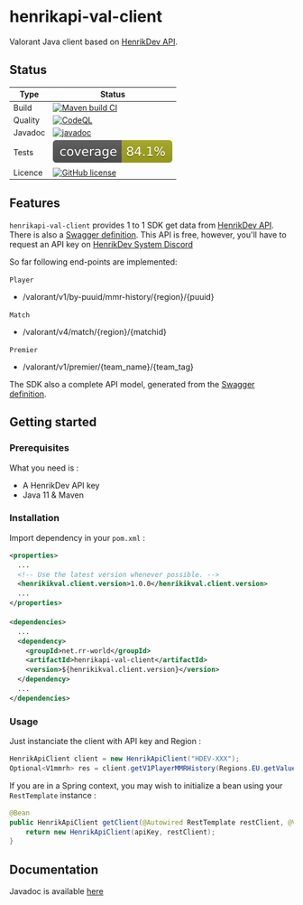 # henrikapi-val-client
Valorant Java client based on [HenrikDev API](https://docs.henrikdev.xyz/).


## Status

| Type | Status |
| ---- | ------ |
| Build | [![Maven build CI](https://github.com/reuhreuh/henrikapi-val-client/actions/workflows/maven-master.yml/badge.svg)](https://github.com/reuhreuh/henrikapi-val-client/actions/workflows/maven-master.yml)|
| Quality | [![CodeQL](https://github.com/reuhreuh/henrikapi-val-client/actions/workflows/codeql.yml/badge.svg)](https://github.com/reuhreuh/henrikapi-val-client/actions/workflows/codeql.yml)|
| Javadoc | [![javadoc](https://javadoc.io/badge2/net.rr-world/henrikapi-val-client/javadoc.svg)](https://javadoc.io/doc/net.rr-world/henrikapi-val-client)|
| Tests | ![GitHub Workflow Status](https://raw.githubusercontent.com/reuhreuh/henrikapi-val-client/master/.github/badges/jacoco.svg)|
|Licence | [![GitHub license](https://img.shields.io/github/license/reuhreuh/henrikapi-val-client)](https://github.com/reuhreuh/henrikapi-val-client/blob/master/LICENSE)|


## Features
`henrikapi-val-client` provides 1 to 1 SDK get data from [HenrikDev API](https://docs.henrikdev.xyz/valorant/general). There is also a [Swagger definition](https://app.swaggerhub.com/apis-docs/Henrik-3/HenrikDev-API).
This API is free, however, you'll have to request an API key on [HenrikDev System Discord](https://discord.gg/b5FmTqG)

So far following end-points are implemented:

`Player`

- /valorant/v1/by-puuid/mmr-history/{region}/{puuid}

`Match`

- /valorant/v4/match/{region}/{matchid}

`Premier`

- /valorant/v1/premier/{team_name}/{team_tag}

The SDK also a complete API model, generated from the [Swagger definition](https://app.swaggerhub.com/apis-docs/Henrik-3/HenrikDev-API).


## Getting started

### Prerequisites
What you need is :
- A HenrikDev API key
- Java 11 & Maven

### Installation
Import dependency in your `pom.xml` :

```xml
<properties>
  ...
  <!-- Use the latest version whenever possible. -->
  <henrikikval.client.version>1.0.0</henrikikval.client.version>
  ...
</properties>

<dependencies>
  ...
  <dependency>
    <groupId>net.rr-world</groupId>
    <artifactId>henrikapi-val-client</artifactId>
    <version>${henrikikval.client.version}</version>
  </dependency>
  ...
</dependencies>
```

### Usage
Just instanciate the client with API key and Region :

```java
HenrikApiClient client = new HenrikApiClient("HDEV-XXX");
Optional<V1mmrh> res = client.getV1PlayerMMRHistory(Regions.EU.getValue(), "fe067f25-57a5-4f95-81f1-06d96b2290be");
```

If you are in a Spring context, you may wish to initialize a bean using your `RestTemplate` instance :

```java
@Bean
public HenrikApiClient getClient(@Autowired RestTemplate restClient, @Value("${henrikdev.api.key}") String apiKey) {
	return new HenrikApiClient(apiKey, restClient);
}
```

## Documentation
Javadoc is available [here](https://javadoc.io/doc/net.rr-world/henrikapi-val-client/latest/index.html)